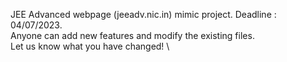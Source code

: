 JEE Advanced webpage (jeeadv.nic.in) mimic project. Deadline : 04/07/2023.\
Anyone can add new features and modify the existing files. \
Let us know what you have changed! \